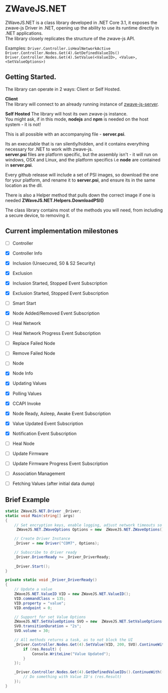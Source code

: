 # ZWaveJS.NET

ZWaveJS.NET is a class library developed in .NET Core 3.1, it exposes the zwave-js Driver in .NET, opening up the ability to use its runtime directly in .NET applications.  
The library closely replicates the structure of the zwave-js API. 

Examples:
`Driver.Controller.isHealNetworkActive`
`Driver.Controller.Nodes.Get(4).GetDefinedValueIDs()`
`Driver.Controller.Nodes.Get(4).SetValue(<ValueID>, <Value>, <SetValueOptions>)`

## Getting Started.

The library can operate in 2 ways: Client or Self Hosted.  

**Client**  
The library will connect to an already running instance of [zwave-js-server](https://github.com/zwave-js/zwave-js-server).

**Self Hosted**
The library will host its own zwave-js instance.  
You might ask, if in this mode, **nodejs** and **npm** is needed on the host system - it is not!

This is all possible with an accompanying file - **server.psi**.

Its an executable that is ran silently/hidden, and it contains everything necessary for .NET to work with zwave-js.  
**server.psi** files are platform specific, but the assembly isn't - it will run on windows, OSX and Linux, and the platform specifics i.e **node** are contained in **server.psi**.

Every github release will include a set of PSI images, so download the one for your platform, and rename it to **server.psi**, and ensure its in the same location as the dll.

There is also a Helper method that pulls down the correct image if one is needed **ZWaveJS.NET.Helpers.DownloadPSI()**

The class library contains most of the methods you will need, from including a secure device, to removing it.

## Current implementation milestones 

 - [ ] Controller
  - [x] Controller Info
  - [x] Inclusion (Unsecured, S0 & S2 Security)
  - [x] Exclusion
  - [x] Inclusion Started, Stopped Event Subscription
  - [x] Exclusion Started, Stopped Event Subscription
  - [ ] Smart Start
  - [x] Node Added/Removed Event Subscription
  - [ ] Heal Network
  - [ ] Heal Network Progress Event Subscription
  - [ ] Replace Failed Node
  - [ ] Remove Failed Node

 - [ ] Node
  - [x] Node Info
  - [x] Updating Values
  - [x] Polling Values
  - [x] CCAPI Invoke
  - [x] Node Ready, Asleep, Awake Event Subscription
  - [x] Value Updated Event Subscription
  - [x] Notification Event Subscription
  - [ ] Heal Node
  - [ ] Update Firmware
  - [ ] Update Firmware Progress Event Subscription
  - [ ] Association Management
  - [ ] Fetching Values (after initial data dump)
  
  ## Brief Example
```c#
static ZWaveJS.NET.Driver _Driver;
static void Main(string[] args)
{
    // Set encryption keys, enable logging, adjust network timeouts so on and so forth.
     ZWaveJS.NET.ZWaveOptions Options = new  ZWaveJS.NET.ZWaveOptions();

    // Create Driver Instance
    _Driver = new Driver("COM7", Options);

    // Subscribe to driver ready
    _Driver.DriverReady += _Driver_DriverReady;
   
    _Driver.Start();
}

private static void _Driver_DriverReady()
{
    // Update a value
    ZWaveJS.NET.ValueID VID = new ZWaveJS.NET.ValueID();
    VID.commandClass = 135;
    VID.property = "value";
    VID.endpoint = 0;

    // Support for set Value Options
    ZWaveJS.NET.SetValueOptions SVO = new  ZWaveJS.NET.SetValueOptions();
    SVO.transitionDuration = "2s";
    SVO.volume = 30;

    // All methods returns a task, as to not block the UI
    _Driver.Controller.Nodes.Get(4).SetValue(VID, 200, SVO).ContinueWith((res) => {
        if (res.Result) {
            Console.WriteLine("Value Updated");
        }
    });

    _Driver.Controller.Nodes.Get(4).GetDefinedValueIDs().ContinueWith((res) => {
        // Do something with Value ID's (res.Result)
    });
}
```
